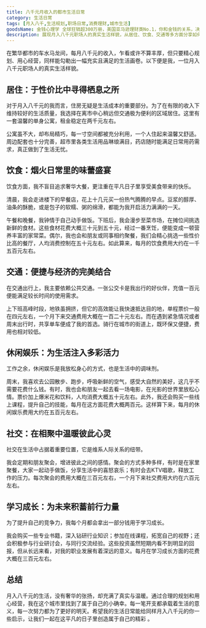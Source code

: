 ```yaml
---
title: 八千元月收入的都市生活日常
category: 生活日常
tags: [月入八千,生活规划,职场日常,消费理财,城市生活]
goodsName: 金钱心理学 全球狂销超300万册，美国亚马逊理财类No.1，你和金钱的关系，决定了财富和你的距离！财务自由指南
description: 展现月入八千元职场人的真实生活样貌，从居住、饮食、交通等多方面分享如何在有限收入下精心规划、用心经营，勾勒充实满足的生活画卷，为同收入人群提供启示。
---
```


在繁华都市的车水马龙间，每月八千元的收入，乍看或许不算丰厚，但只要精心规划、用心经营，同样能勾勒出一幅充实且满足的生活画卷。以下便是我，一位月入八千元职场人的真实生活样貌。

## 居住：于性价比中寻得栖息之所

对于月入八千元的我而言，住房无疑是生活成本的重要部分。为了在有限的收入下维持较好的生活质量，我选择在离市中心稍远但交通极为便利的区域居住。这里有一套温馨的单身公寓，租金稳定在两千元左右。

公寓虽不大，却布局精巧，每一寸空间都被充分利用，一个人住起来温馨又舒适。周边配套也十分完善，超市里各类生活用品琳琅满目，药店随时能满足日常用药需求，真正做到了生活无忧。

## 饮食：烟火日常里的味蕾盛宴

饮食方面，我不盲目追求奢华大餐，更注重在平凡日子里享受美食带来的快乐。

清晨，我会走进楼下的早餐店，花上十几元买一份热气腾腾的早点。豆浆的醇厚、油条的酥脆，或是包子的软糯、粥的绵滑，都能为我开启活力满满的一天。

午餐和晚餐，我钟情于自己动手做饭。下班后，我会漫步至菜市场，在摊位间挑选新鲜的食材。这些食材花费大概三十元到五十元，经过一番烹饪，便能变成一顿营养丰富的家常菜。偶尔，我也会和朋友或同事相约聚餐，我们会精心挑选一些性价比高的餐厅，人均消费控制在五十元左右。如此算来，每月的饮食费用大约在一千五百元左右。

## 交通：便捷与经济的完美结合

在交通出行上，我主要依赖公共交通。一张公交卡是我出行的好伙伴，充值一百元便能满足较长时间的使用需求。

上下班高峰时段，地铁虽拥挤，但它的高效能让我快速抵达目的地，单程票价一般在四元左右，一个月下来交通费用大概在一百二十元左右。而在遇到紧急情况或者周末出行时，共享单车便成了我的首选。骑行在城市的街道上，既环保又便捷，费用也相对较低。

## 休闲娱乐：为生活注入多彩活力

工作之余，休闲娱乐是我放松身心的方式，也是生活中的调味剂。

周末，我喜欢去公园散步、跑步，呼吸新鲜的空气，感受大自然的美好，这几乎不需要花费什么钱。有时，我也会和朋友一起去看一场电影，在光影的世界里放松心情。票价加上爆米花和饮料，人均消费大概五十元左右。此外，我还会购买一些线上课程，提升自己的技能，每月在这方面花费大概两百元。这样算下来，每月的休闲娱乐费用大约在五百元左右。

## 社交：在相聚中温暖彼此心灵

社交在生活中占据着重要位置，它是维系人际关系的纽带。

我会定期和朋友聚会，增进彼此之间的感情。聚会的方式多种多样，有时是在家里聚餐，大家一起动手做饭，分享生活中的喜怒哀乐；有时会去KTV唱歌，释放工作的压力。每次聚会的费用大概在三百元左右，一个月下来社交费用大约在六百元左右。

## 学习成长：为未来积蓄前行力量

为了提升自己的竞争力，我每个月都会拿出一部分钱用于学习成长。

我会购买一些专业书籍，深入钻研行业知识；参加在线课程，拓宽自己的视野；还会积极参与行业研讨会，与同行交流经验。这些投资虽然短期内看不到明显的回报，但从长远来看，对我的职业发展有着深远的意义。每月在学习成长方面的花费大概在三百元左右。

## 总结

月入八千元的生活，没有奢华的张扬，却充满了真实与温暖。通过合理的规划和用心经营，我在这个城市里找到了属于自己的小确幸。每一笔开支都承载着生活的意义，每一次努力都为了更好的明天。希望我的生活日常能给同样月入八千元的你一些启示，让我们一起在这平凡的日子里创造属于自己的精彩 。